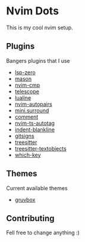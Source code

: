 # Nvim Dots
This is my cool nvim setup.

## Plugins
Bangers plugins that I use

- [lsp-zero](https://www.github.com/VonHeikemen/lsp-zero.nvim)
- [mason](https://www.github.com/williamboman/mason.nvim)
- [nvim-cmp](https://www.github.com/hrsh7th/nvim-cmp)
- [telescope](https://www.github.com/hrsh7th/nvim-cmp)
- [lualine](https://www.github.com/nvim-lualine/lualine.nvim)
- [nvim-autopairs](https://www.github.com/windwp/nvim-autopairs)
- [mini.surround](https://www.github.com/echasnovski/mini.surround)
- [comment](https://www.github.com/numToStr/Comment.nvim)
- [nvim-ts-autotag](https://www.github.com/windwp/nvim-ts-autotag)
- [indent-blankline](https://www.github.com/lukas-reineke/indent-blankline.nvim)
- [gitsigns](https://www.github.com/lewis6991/gitsigns.nvim)
- [treesitter](https://www.github.com/nvim-treesitter/nvim-treesitter)
- [treesitter-textobjects](https://www.github.com/nvim-treesitter/nvim-treesitter-textobjects)
- [which-key](https://www.github.com/folke/which-key.nvim)

## Themes
Current available themes

- [gruvbox](https://www.github.com/ellisonleao/gruvbox.nvim)

## Contributing
Fell free to change anything :)

